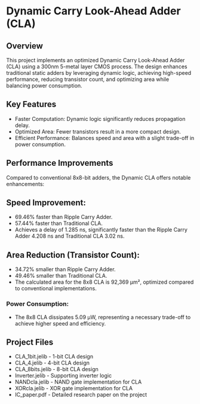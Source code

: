 # Dynamic Carry Look-Ahead Adder (CLA)

## Overview
This project implements an optimized Dynamic Carry Look-Ahead Adder (CLA) using a 300nm 5-metal layer CMOS process. The design enhances traditional static adders by leveraging dynamic logic, achieving high-speed performance, reducing transistor count, and optimizing area while balancing power consumption.

## Key Features
- Faster Computation: Dynamic logic significantly reduces propagation delay.
- Optimized Area: Fewer transistors result in a more compact design.
- Efficient Performance: Balances speed and area with a slight trade-off in power consumption.

## Performance Improvements
Compared to conventional 8x8-bit adders, the Dynamic CLA offers notable enhancements:

## Speed Improvement:
- 69.46% faster than Ripple Carry Adder.
- 57.44% faster than Traditional CLA.
- Achieves a delay of 1.285 ns, significantly faster than the Ripple Carry Adder 4.208 ns and Traditional CLA 3.02 ns.

## Area Reduction (Transistor Count):
- 34.72% smaller than Ripple Carry Adder.
- 49.46% smaller than Traditional CLA.
- The calculated area for the 8x8 CLA is 92,369 µm², optimized compared to conventional implementations.

### Power Consumption:
- The 8x8 CLA dissipates 5.09 µW, representing a necessary trade-off to achieve higher speed and efficiency.

## Project Files
- CLA_1bit.jelib - 1-bit CLA design
- CLA_4.jelib - 4-bit CLA design
- CLA_8bits.jelib - 8-bit CLA design
- Inverter.jelib - Supporting inverter logic
- NANDcla.jelib - NAND gate implementation for CLA
- XORcla.jelib - XOR gate implementation for CLA
- IC_paper.pdf - Detailed research paper on the project
